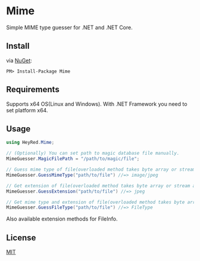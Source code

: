 # Mime
Simple MIME type guesser for .NET and .NET Core.

## Install
via [NuGet](https://www.nuget.org/packages/Mime):
```
PM> Install-Package Mime
```

## Requirements
Supports x64 OS(Linux and Windows). With .NET Framework you need to set platform x64.

## Usage
```C#
using HeyRed.Mime;

// (Optionally) You can set path to magic database file manually.
MimeGuesser.MagicFilePath = "/path/to/magic/file";

// Guess mime type of file(overloaded method takes byte array or stream as arg.)
MimeGuesser.GuessMimeType("path/to/file") //=> image/jpeg

// Get extension of file(overloaded method takes byte array or stream as arg.)
MimeGuesser.GuessExtension("path/to/file") //=> jpeg

// Get mime type and extension of file(overloaded method takes byte array or stream as arg.)
MimeGuesser.GuessFileType("path/to/file") //=> FileType
```
Also available extension methods for FileInfo.

## License
[MIT](\LICENSE)
